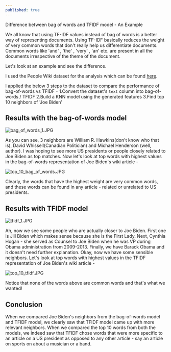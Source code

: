 ```yaml
---
published: true
---
```

Difference between bag of words and TFIDF model - An Example

We all know that using TF-IDF values instead of bag of words is a better way of representing documents. 
Using TF-IDF basically reduces the weight of very common words that don't really help us differentiate documents. Common words like 'and' , 'the' , 'very' , 'an' etc. are present in all the documents irrespective of the theme of the document.

Let's look at an example and see the difference.

I used the People Wiki dataset for the analysis which can be found [here](https://www.kaggle.com/sameersmahajan/people-wikipedia-data).

I applied the below 3 steps to the dataset to compare the performance of bag-of-words vs TFIDF - 
1.Convert the dataset's `text` column into bag-of-words / TFIDF
2.Build a KNN model using the generated features
3.Find top 10 neighbors of 'Joe Biden'

## Results with the bag-of-words model
![bag_of_words_1.JPG]({{site.baseurl}}/images/doc_repr/bag_of_words_1.JPG)

As you can see, 3 neighbors are William R. Hawkins(don't know who that is), David Whissell(Canadian Politician) and Michael Henderson (well, author). I was hoping to see more US presidents or people closely related to Joe Biden as top matches. 
Now let's look at top words with highest values in the bag-of-words representation of Joe Biden's wiki article -

![top_10_bag_of_words.JPG]({{site.baseurl}}/images/doc_repr/top_10_bag_of_words.JPG)

Clearly, the words that have the highest weight are very common words, and these words can be found in any article - related or unrelated to US presidents.

## Results with TFIDF model
![tfidf_1.JPG]({{site.baseurl}}/images/doc_repr/tfidf_1.JPG)

Ah, now we see some people who are actually closer to Joe Biden. First one is Jill Biden which makes sense because she is the First Lady. Next, Cynthia Hogan - she served as Counsel to Joe Biden when he was VP during Obama administration from 2009-2013. Finally, we have Barack Obama and it doesn't need further explanation.
Okay, now we have some sensible neighbors. Let's look at top words with highest values in the TFIDF representation of Joe Biden's wiki article - 

![top_10_tfidf.JPG]({{site.baseurl}}/images/doc_repr/top_10_tfidf.JPG)

Notice that none of the words above are common words and that's what we wanted!

## Conclusion
When we compared Joe Biden's neighbors from the bag-of-words model and TFIDF model, we clearly saw that TFIDF model came up with more relevant neighbors. When we compared the top 10 words from both the models, we indeed saw that TFIDF chose words that were more specific to an article on a US president as opposed to any other article - say an article on sports on about a musician or a band.
